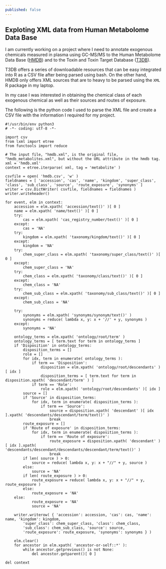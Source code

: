 ```yaml
---
published: false
---
```

## Exploting XML data from Human Metabolome Data Base

I am currently working on a project where I need to annotate exogenous chemicals measured in plasma using GC-MS/MS to the Human Metabolome Data Base ([HMDB](http://www.hmdb.ca)) and to the Toxin and Toxin Target Database ([T3DB](http://www.t3db.ca)).

T3DB offers a series of downloadable resources that can be easy integrated into R as a CSV file after being parsed using bash. On the other hand, HMDB only offers XML sources that are to heavy to be parsed using the `XML` R package in my laptop. 

In my case I was interested in obtaining the chemical class of each exogenous chemical as well as their sources and routes of exposure.

The following is the python code I used to parse the XML file and create a CSV file with the information I required for my project.

	#!/usr/bin/env python3
    # -*- coding: utf-8 -*-
    
    import csv
    from lxml import etree
    from functools import reduce
    
    # The input file, "hmdb.xml", is the original file, "hmdb_metabolites.xml", but without the URL attribute in the hmdb tag.
    xml = 'hmdb.xml'
    context = etree.iterparse( xml, tag = 'metabolite' )
    
    csvfile = open( 'hmdb.csv', 'w' )
    fieldnames = [ 'accession', 'cas', 'name', 'kingdom', 'super_class', 'class', 'sub_class', 'source', 'route_exposure', 'synonyms' ]
    writer = csv.DictWriter( csvfile, fieldnames = fieldnames )
    writer.writeheader()
    
    for event, elm in context:
        accession = elm.xpath( 'accession/text()' )[ 0 ]
        name = elm.xpath( 'name/text()' )[ 0 ]
        try:
            cas = elm.xpath( 'cas_registry_number/text()' )[ 0 ]
        except:
            cas = 'NA'
        try:
            kingdom = elm.xpath( 'taxonomy/kingdom/text()' )[ 0 ]
        except:
            kingdom = 'NA'
        try:
            chem_super_class = elm.xpath( 'taxonomy/super_class/text()' )[ 0 ]
        except:
            chem_super_class = 'NA'
        try:
            chem_class = elm.xpath( 'taxonomy/class/text()' )[ 0 ]
        except:
            chem_class = 'NA'
        try:
            chem_sub_class = elm.xpath( 'taxonomy/sub_class/text()' )[ 0 ]
        except:
            chem_sub_class = 'NA'
        
        try:
            synonyms = elm.xpath( 'synonyms/synonym/text()' )
            synonyms = reduce( lambda x, y: x + '//' + y, synonyms )
        except:
            synonyms = 'NA'
    
        ontology_terms = elm.xpath( 'ontology/root/term' )
        ontology_terms = [ term.text for term in ontology_terms ]
        if 'Disposition' in ontology_terms:
            disposition_terms = []
            role = []
            for idx, term in enumerate( ontology_terms ):
                if term == 'Disposition':
                    disposition = elm.xpath( 'ontology/root/descendants' )[ idx ]
                    disposition_terms = [ term.text for term in disposition.xpath( 'descendant/term' ) ]
                if term == 'Role':
                    role = elm.xpath( 'ontology/root/descendants' )[ idx ]
            source = []
            if 'Source' in disposition_terms:
                for idx, term in enumerate( disposition_terms ):
                    if term == 'Source':
                        source = disposition.xpath( 'descendant' )[ idx ].xpath( 'descendants/descendant/term/text()' )
                        break
            route_exposure = []
            if 'Route of exposure' in disposition_terms:
                for idx, term in enumerate( disposition_terms ):
                    if term == 'Route of exposure':
                        route_exposure = disposition.xpath( 'descendant' )[ idx ].xpath( 'descendants/descendant/descendants/descendant/term/text()' )
                        break
            if len( source ) > 0:
                source = reduce( lambda x, y: x + "//" + y, source )
            else:
                source = 'NA'
            if len( route_exposure ) > 0:
                route_exposure = reduce( lambda x, y: x + "//" + y, route_exposure )
            else:
                route_exposure = 'NA'
        else:
                route_exposure = 'NA'
                source = 'NA'
    
        writer.writerow( { 'accession': accession, 'cas': cas, 'name': name, 'kingdom': kingdom,
            'super_class': chem_super_class, 'class': chem_class,
            'sub_class': chem_sub_class, 'source': source,
            'route_exposure': route_exposure, 'synonyms': synonyms } )
    
        elm.clear()
        for ancestor in elm.xpath( 'ancestor-or-self::*' ):
            while ancestor.getprevious() is not None:
                del ancestor.getparent()[ 0 ]
    
    del context


